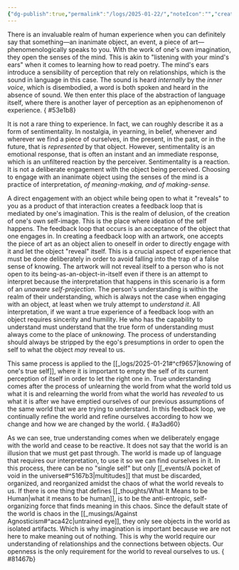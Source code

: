 ```yaml
---
{"dg-publish":true,"permalink":"/logs/2025-01-22/","noteIcon":"","created":"2025-01-22"}
---
```


There is an invaluable realm of human experience when you can definitely say that something—an inanimate object, an event, a piece of art—phenomenologically speaks to you. With the work of one's own imagination, they open the senses of the mind. This is akin to "listening with your mind's ears" when it comes to learning how to read poetry. The mind's ears introduce a sensibility of perception that rely on relationships, which is the sound in language in this case. The sound is heard _internally_ by the _inner voice_, which is disembodied, a word is both spoken and heard in the absence of sound. We then enter this place of the abstraction of language itself, where there is another layer of perception as an epiphenomenon of experience.
{ #53e1b8}


It is not a rare thing to experience. In fact, we can roughly describe it as a form of sentimentality. In nostalgia, in yearning, in belief, whenever and wherever we find a piece of ourselves, in the present, in the past, or in the future, that is *represented* by that object. However, sentimentality is an emotional response, that is often an instant and an immediate response, which is an unfiltered reaction by the perceiver. Sentimentality is a reaction. It is not a deliberate engagement with the object being perceived. Choosing to engage with an inanimate object using the senses of the mind is a practice of interpretation, *of meaning-making, and of making-sense.*

A direct engagement with an object while being open to what it "reveals" to you as a product of that interaction creates a feedback loop that is mediated by one's imagination. This is the realm of delusion, of the creation of one's own self-image. This is the place where ideation of the self happens. The feedback loop that occurs is an acceptance of the object that one engages in. In creating a feedback loop with an artwork, one accepts the piece of art as an object alien to oneself in order to directly engage with it and let the object "reveal" itself. This is a crucial aspect of experience that must be done deliberately in order to avoid falling into the trap of a false sense of knowing. The artwork will not reveal itself to a person who is not open to its being-as-an-object-in-itself even if there is an attempt to interpret because the interpretation that happens in this scenario is a form of an *unaware self-projection*. The person's understanding is within the realm of their understanding, which is always not the case when engaging with an object, at least when we truly attempt to *understand it*. All interpretation, if we want a true experience of a feedback loop with an object requires sincerity and humility. He who has the capability to understand must understand that the true form of understanding must always come to the place of *unknowing.* The process of understanding should always be stripped by the ego's presumptions in order to open the self to what the object *may* reveal to us.

This same process is applied to the [[_logs/2025-01-21#^cf9657\|knowing of one's true self]], where it is important to empty the self of its current perception of itself in order to let the right one in. True understanding comes after the process of unlearning the world from what the world told us what it is and relearning the world from what the world has *revealed* to us what it is after we have emptied ourselves of our previous assumptions of the same world that we are trying to understand. In this feedback loop, we continually refine the world and refine ourselves according to how we change and how we are changed by the world. 
{ #a3ad60}


As we can see, true understanding comes when we deliberately engage with the world and cease to be reactive. It does not say that the world is an illusion that we must get past through. The world is made up of language that requires our interpretation, to use it so we can find ourselves in it. In this process, there can be no "single self" but only [[_events/A pocket of void in the universe#^5167b3\|multitudes]] that must be discarded, organized, and reorganized amidst the chaos of what the world reveals to us. If there is one thing that defines [[_thoughts/What It Means to be Human\|what it means to be human]], is to be the anti-entropic, self-organizing force that finds meaning in this chaos. Since the default state of the world is chaos in the [[_musings/Against Agnosticism#^aca42c\|untrained eye]], they only see objects in the world as isolated artifacts. Which is why imagination is important because we are not here to make meaning out of nothing. This is why the world require our understanding of relationships and the connections between objects. Our openness is the only requirement for the world to reveal ourselves to us.
{ #81467b}
